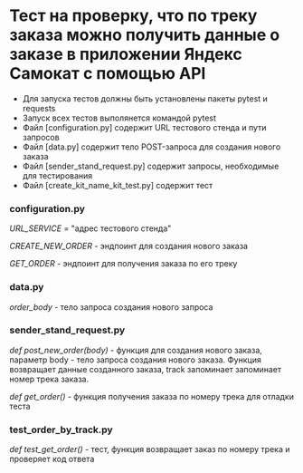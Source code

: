 ﻿# Тест на проверку, что по треку заказа можно получить данные о заказе в приложении Яндекс Самокат с помощью API 
- Для запуска тестов должны быть установлены пакеты pytest и requests
- Запуск всех тестов выполянется командой pytest
- Файл [configuration.py] содержит URL тестового стенда и пути запросов
- Файл [data.py] содержит тело  POST-запроса для создания нового заказа 
- Файл [sender_stand_request.py] содержит запросы, необходимые для тестирования
- Файл [create_kit_name_kit_test.py] содержит тест

### configuration.py
_URL_SERVICE_ = "адрес тестового стенда"

_CREATE_NEW_ORDER_ - эндпоинт для создания нового заказа

_GET_ORDER_ - эндпоинт для получения заказа по его треку

### data.py
_order_body_ - тело запроса создания нового запроса

### sender_stand_request.py
_def post_new_order(body)_ - функция для создания нового заказа, параметр body - тело запроса создания нового заказа. Функция возвращает данные созданного заказа, track запоминает запоминает номер трека заказа.

_def get_order()_ - функция получения заказа по номеру трека для отладки теста

### test_order_by_track.py
_def test_get_order()_ - тест, функция возвращает заказ по номеру трека и проверяет код ответа


 